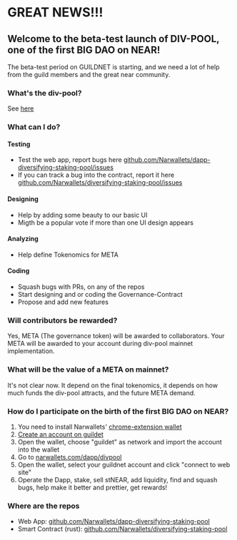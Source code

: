 # GREAT NEWS!!!

## Welcome to the beta-test launch of DIV-POOL, one of the first BIG DAO on NEAR!

The beta-test period on GUILDNET is starting, and we need a lot of help from the guild members and the great near community.

### What's the div-pool?

See [here](https://narwallets.github.io/diversifying-staking-pool/)

### What can I do?

#### Testing

* Test the web app, report bugs here [github.com/Narwallets/dapp-diversifying-staking-pool/issues](https://github.com/Narwallets/dapp-diversifying-staking-pool/issues)
* If you can track a bug into the contract, report it here [github.com/Narwallets/diversifying-staking-pool/issues](https://github.com/Narwallets/diversifying-staking-pool/issues)

#### Designing

* Help by adding some beauty to our basic UI 
* Migth be a popular vote if more than one UI design appears

#### Analyzing

* Help define Tokenomics for META

#### Coding

* Squash bugs with PRs, on any of the repos
* Start designing and or coding the Governance-Contract
* Propose and add new features

### Will contributors be rewarded?

Yes, META (The governance token) will be awarded to collaborators. Your META will be awarded to your account during div-pool mainnet implementation.

### What will be the value of a META on mainnet?

It's not clear now. It depend on the final tokenomics, it depends on how much funds the div-pool attracts, and the future META demand.

### How do I participate on the birth of the first BIG DAO on NEAR?

1. You need to install Narwallets' [chrome-extension wallet](https://chrome.google.com/webstore/detail/narwallets/bnbmlmjhaohpobnjfifeghjmamjfolnb)
2. [Create an account on guildet](https://wallet.openshards.io/create)
3. Open the wallet, choose "guildet" as network and import the account into the wallet
4. Go to [narwallets.com/dapp/divpool](narwallets.com/dapp/divpool)
5. Open the wallet, select your guildnet account and click "connect to web site"
6. Operate the Dapp, stake, sell stNEAR, add liquidity, find and squash bugs, help make it better and prettier, get rewards!

### Where are the repos

*  Web App: [github.com/Narwallets/dapp-diversifying-staking-pool](https://github.com/Narwallets/dapp-diversifying-staking-pool)
*  Smart Contract (rust): [github.com/Narwallets/diversifying-staking-pool](https://github.com/Narwallets/diversifying-staking-pool)
